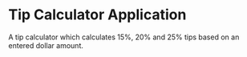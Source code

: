 # Tip Calculator Application
 A tip calculator which calculates 15%, 20% and 25% tips based on an entered dollar amount.
